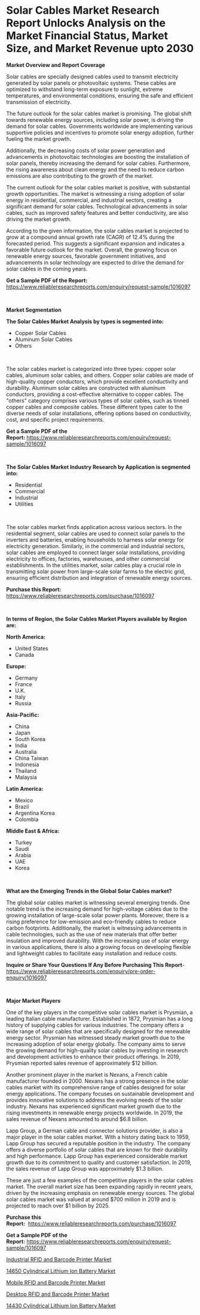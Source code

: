 <p><h1>Solar Cables Market Research Report Unlocks Analysis on the Market Financial Status, Market Size, and Market Revenue upto 2030</h1></p><p><strong>Market Overview and Report Coverage</strong></p>
<p><p>Solar cables are specially designed cables used to transmit electricity generated by solar panels or photovoltaic systems. These cables are optimized to withstand long-term exposure to sunlight, extreme temperatures, and environmental conditions, ensuring the safe and efficient transmission of electricity.</p><p>The future outlook for the solar cables market is promising. The global shift towards renewable energy sources, including solar power, is driving the demand for solar cables. Governments worldwide are implementing various supportive policies and incentives to promote solar energy adoption, further fueling the market growth.</p><p>Additionally, the decreasing costs of solar power generation and advancements in photovoltaic technologies are boosting the installation of solar panels, thereby increasing the demand for solar cables. Furthermore, the rising awareness about clean energy and the need to reduce carbon emissions are also contributing to the growth of the market.</p><p>The current outlook for the solar cables market is positive, with substantial growth opportunities. The market is witnessing a rising adoption of solar energy in residential, commercial, and industrial sectors, creating a significant demand for solar cables. Technological advancements in solar cables, such as improved safety features and better conductivity, are also driving the market growth.</p><p>According to the given information, the solar cables market is projected to grow at a compound annual growth rate (CAGR) of 12.4% during the forecasted period. This suggests a significant expansion and indicates a favorable future outlook for the market. Overall, the growing focus on renewable energy sources, favorable government initiatives, and advancements in solar technology are expected to drive the demand for solar cables in the coming years.</p></p>
<p><strong>Get a Sample PDF of the Report:</strong> <a href="https://www.reliableresearchreports.com/enquiry/request-sample/1016097">https://www.reliableresearchreports.com/enquiry/request-sample/1016097</a></p>
<p>&nbsp;</p>
<p><strong>Market Segmentation</strong></p>
<p><strong>The Solar Cables Market Analysis by types is segmented into:</strong></p>
<p><ul><li>Copper Solar Cables</li><li>Aluminum Solar Cables</li><li>Others</li></ul></p>
<p>&nbsp;</p>
<p><p>The solar cables market is categorized into three types: copper solar cables, aluminum solar cables, and others. Copper solar cables are made of high-quality copper conductors, which provide excellent conductivity and durability. Aluminum solar cables are constructed with aluminum conductors, providing a cost-effective alternative to copper cables. The "others" category comprises various types of solar cables, such as tinned copper cables and composite cables. These different types cater to the diverse needs of solar installations, offering options based on conductivity, cost, and specific project requirements.</p></p>
<p><strong>Get a Sample PDF of the Report:</strong>&nbsp;<a href="https://www.reliableresearchreports.com/enquiry/request-sample/1016097">https://www.reliableresearchreports.com/enquiry/request-sample/1016097</a></p>
<p>&nbsp;</p>
<p><strong>The Solar Cables Market Industry Research by Application is segmented into:</strong></p>
<p><ul><li>Residential</li><li>Commercial</li><li>Industrial</li><li>Utilities</li></ul></p>
<p>&nbsp;</p>
<p><p>The solar cables market finds application across various sectors. In the residential segment, solar cables are used to connect solar panels to the inverters and batteries, enabling households to harness solar energy for electricity generation. Similarly, in the commercial and industrial sectors, solar cables are employed to connect larger solar installations, providing electricity to offices, factories, warehouses, and other commercial establishments. In the utilities market, solar cables play a crucial role in transmitting solar power from large-scale solar farms to the electric grid, ensuring efficient distribution and integration of renewable energy sources.</p></p>
<p><strong>Purchase this Report:</strong>&nbsp; <a href="https://www.reliableresearchreports.com/purchase/1016097">https://www.reliableresearchreports.com/purchase/1016097</a></p>
<p>&nbsp;</p>
<p><strong>In terms of Region, the Solar Cables Market Players available by Region are:</strong></p>
<p>
    <p> <strong> North America: </strong>
        <ul>
            <li>United States</li>
            <li>Canada</li>
        </ul>
        </p> 
    <p> <strong> Europe: </strong>
        <ul>
            <li>Germany</li>
            <li>France</li>
            <li>U.K.</li>
            <li>Italy</li>
            <li>Russia</li>
        </ul>
        </p> 
    <p> <strong> Asia-Pacific: </strong>
        <ul>
            <li>China</li>
            <li>Japan</li>
            <li>South Korea</li>
            <li>India</li>
            <li>Australia</li>
            <li>China Taiwan</li>
            <li>Indonesia</li>
            <li>Thailand</li>
            <li>Malaysia</li>
        </ul>
        </p> 
    <p> <strong> Latin America: </strong>
        <ul>
            <li>Mexico</li>
            <li>Brazil</li>
            <li>Argentina Korea</li>
            <li>Colombia</li>
        </ul>
        </p> 
    <p> <strong> Middle East & Africa: </strong>
        <ul>
            <li>Turkey</li>
            <li>Saudi</li>
            <li>Arabia</li>
            <li>UAE</li>
            <li>Korea</li>
        </ul>
    </p>
    </p>
<p>&nbsp;</p>
<p><strong>What are the Emerging Trends in the Global Solar Cables market?</strong></p>
<p><p>The global solar cables market is witnessing several emerging trends. One notable trend is the increasing demand for high-voltage cables due to the growing installation of large-scale solar power plants. Moreover, there is a rising preference for low-emission and eco-friendly cables to reduce carbon footprints. Additionally, the market is witnessing advancements in cable technologies, such as the use of new materials that offer better insulation and improved durability. With the increasing use of solar energy in various applications, there is also a growing focus on developing flexible and lightweight cables to facilitate easy installation and reduce costs.</p></p>
<p><strong>Inquire or Share Your Questions If Any Before Purchasing This Report</strong>- <a href="https://www.reliableresearchreports.com/enquiry/pre-order-enquiry/1016097">https://www.reliableresearchreports.com/enquiry/pre-order-enquiry/1016097</a></p>
<p>&nbsp;</p>
<p><strong>Major Market Players</strong></p>
<p><p>One of the key players in the competitive solar cables market is Prysmian, a leading Italian cable manufacturer. Established in 1872, Prysmian has a long history of supplying cables for various industries. The company offers a wide range of solar cables that are specifically designed for the renewable energy sector. Prysmian has witnessed steady market growth due to the increasing adoption of solar energy globally. The company aims to serve the growing demand for high-quality solar cables by investing in research and development activities to enhance their product offerings. In 2019, Prysmian reported sales revenue of approximately $12 billion.</p><p>Another prominent player in the market is Nexans, a French cable manufacturer founded in 2000. Nexans has a strong presence in the solar cables market with its comprehensive range of cables designed for solar energy applications. The company focuses on sustainable development and provides innovative solutions to address the evolving needs of the solar industry. Nexans has experienced significant market growth due to the rising investments in renewable energy projects worldwide. In 2019, the sales revenue of Nexans amounted to around $6.8 billion.</p><p>Lapp Group, a German cable and connector solutions provider, is also a major player in the solar cables market. With a history dating back to 1959, Lapp Group has secured a reputable position in the industry. The company offers a diverse portfolio of solar cables that are known for their durability and high performance. Lapp Group has experienced considerable market growth due to its commitment to quality and customer satisfaction. In 2019, the sales revenue of Lapp Group was approximately $1.3 billion.</p><p>These are just a few examples of the competitive players in the solar cables market. The overall market size has been expanding rapidly in recent years, driven by the increasing emphasis on renewable energy sources. The global solar cables market was valued at around $700 million in 2019 and is projected to reach over $1 billion by 2025.</p></p>
<p><strong>Purchase this Report:</strong>&nbsp;&nbsp;<a href="https://www.reliableresearchreports.com/purchase/1016097">https://www.reliableresearchreports.com/purchase/1016097</a></p>
<p></p>
<p><strong>Get a Sample PDF of the Report:</strong>&nbsp;<a href="https://www.reliableresearchreports.com/enquiry/request-sample/1016097">https://www.reliableresearchreports.com/enquiry/request-sample/1016097</a></p>
<p><p><a href="https://medium.com/@guyskiles1918/industrial-rfid-and-barcode-printer-market-research-report-its-history-and-forecast-2023-to-2030-664848c4dbc8">Industrial RFID and Barcode Printer Market</a></p><p><a href="https://medium.com/@elisamohr1910/14650-cylindrical-lithium-ion-battery-market-exploring-market-share-market-trends-and-future-c7f63f4cbd71">14650 Cylindrical Lithium Ion Battery Market</a></p><p><a href="https://medium.com/@jewelmohr/mobile-rfid-and-barcode-printer-market-size-reveals-the-best-marketing-channels-in-global-industry-a5bbd8c36192">Mobile RFID and Barcode Printer Market</a></p><p><a href="https://medium.com/@pinkierau1998/desktop-rfid-and-barcode-printer-market-comprehensive-assessment-by-type-application-and-56144ffad1ad">Desktop RFID and Barcode Printer Market</a></p><p><a href="https://medium.com/@rogerking1949/14430-cylindrical-lithium-ion-battery-market-trends-and-market-analysis-forecasted-for-period-1e3cdd4d1e74">14430 Cylindrical Lithium Ion Battery Market</a></p></p>